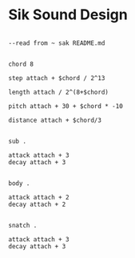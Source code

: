 # Sik Sound Design

```scenario oscilla

--read from ~ sak README.md

```

```scenario oscilla

chord 8

step attach + $chord / 2^13

length attach / 2^(8+$chord)

pitch attach + 30 + $chord * -10

distance attach + $chord/3

```

```scenario oscilla

sub .

attack attach + 3
decay attach + 3

```

```scenario oscilla

body .

attack attach + 2
decay attach + 2

```

```scenario oscilla

snatch .

attack attach + 3
decay attach + 3

```
